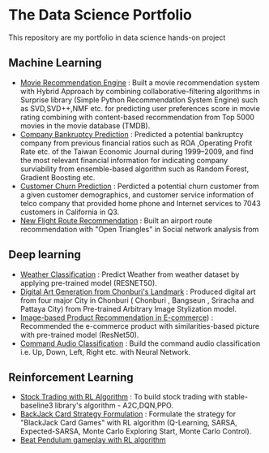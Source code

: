 # The Data Science Portfolio
 This repository are my portfolio in data science hands-on project 
 
## Machine Learning 
- [Movie Recommendation Engine](https://github.com/WarintornNawong/Portfolio/tree/main/Movie_Recommendation) : Built a movie recommendation system with Hybrid Approach  by combining collaborative-filtering algorithms in Surprise library (Simple Python RecommendatIon System Engine) such as SVD,SVD++,NMF etc. for predicting user preferences score in movie rating combining with content-based recommendation from Top 5000 movies in the movie database (TMDB).   
- [Company Bankruptcy Prediction](https://github.com/WarintornNawong/Portfolio/tree/main/Bankruptcy%20Prediction) : Predicted a potential bankruptcy company from previous financial ratios such as ROA ,Operating Profit Rate etc. of the Taiwan Economic Journal during 1999–2009, and find the most relevant financial information for indicating company surviability from ensemble-based algorithm such as Random Forest, Gradient Boosting etc.    
- [Customer Churn Prediction](https://github.com/WarintornNawong/Portfolio/tree/main/Customer_Churn_Prediction) : Perdicted a potential churn customer from a given customer demographics, and customer service information of telco company that provided home phone and Internet services to 7043 customers in California in Q3.
- [New Flight Route Recommendation](https://github.com/WarintornNawong/Portfolio/tree/main/Airport_Route_Analysis) : Built an airport route recommendation with "Open Triangles" in Social network analysis from  

## Deep learning
- [Weather Classification](https://github.com/WarintornNawong/Portfolio/blob/main/Weather%20Classification/README.md) : Predict Weather from weather dataset by applying pre-trained model (RESNET50).
- [Digital Art Generation from Chonburi's Landmark](https://github.com/WarintornNawong/Portfolio/tree/main/Digital_Art_Museum) : Produced digital art from four major City in Chonburi ( Chonburi , Bangseun , Sriracha and  Pattaya City) from Pre-trained Arbitrary Image Stylization model.
- [Image-based Product Recommendation in E-commerce](https://github.com/WarintornNawong/Portfolio/tree/main/Image-based%20product%20recommendation%20in%20E-commerce)) : Recommended the e-commerce product with similarities-based picture with pre-trained model (ResNet50).
- [Command Audio Classification](https://github.com/WarintornNawong/Portfolio/tree/main/Command%20Audio%20Classification) : Build the command audio classification i.e. Up, Down, Left, Right etc. with Neural Network.

## Reinforcement Learning
- [Stock Trading with RL Algorithm](https://github.com/WarintornNawong/Portfolio/tree/main/Stock%20Trading%20with%20RL%20Algorithm) : To build stock trading with stable-baseline3 library's algorithm - A2C,DQN,PPO.
- [BackJack Card Strategy Formulation](https://github.com/WarintornNawong/Portfolio/tree/main/BlackJack%20Card%20Strategy%20Formulation) : Formulate the strategy for "BlackJack Card Games" with RL algorithm (Q-Learning, SARSA, Expected-SARSA, Monte Carlo Exploring Start, Monte Carlo Control).
- [Beat Pendulum gameplay with RL algorithm](https://github.com/WarintornNawong/Portfolio/tree/main/Beat%20Pendulum%20gameplay%20with%20RL%20algorithm)
